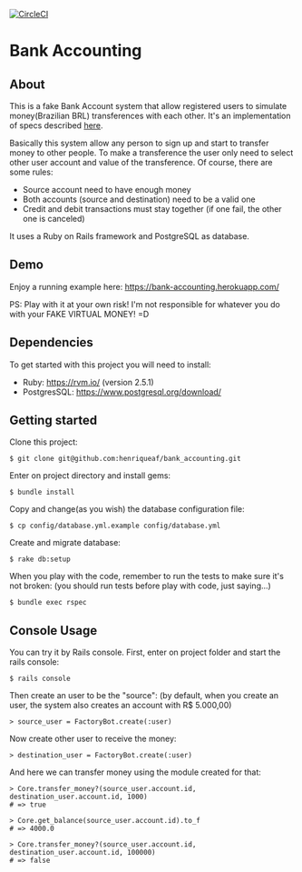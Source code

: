 [![CircleCI](https://circleci.com/gh/henriqueaf/bank_accounting/tree/master.svg?style=svg)](https://circleci.com/gh/henriqueaf/bank_accounting/tree/master)

# Bank Accounting
## About
This is a fake Bank Account system that allow registered users to simulate money(Brazilian BRL) transferences with each other. It's an implementation of specs described [here](https://gist.github.com/bezelga/f4f6c065a454665122b875b1566d5178).

Basically this system allow any person to sign up and start to transfer money to other people. To make a transference the user only need to select other user account and value of the transference. Of course, there are some rules:
* Source account need to have enough money
* Both accounts (source and destination) need to be a valid one
* Credit and debit transactions must stay together (if one fail, the other one is canceled)

It uses a Ruby on Rails framework and PostgreSQL as database.

## Demo
Enjoy a running example here: https://bank-accounting.herokuapp.com/

PS: Play with it at your own risk! I'm not responsible for whatever you do with your FAKE VIRTUAL MONEY! =D

## Dependencies
To get started with this project you will need to install:
* Ruby: https://rvm.io/ (version 2.5.1)
* PostgresSQL: https://www.postgresql.org/download/

## Getting started
Clone this project:
```
$ git clone git@github.com:henriqueaf/bank_accounting.git
```

Enter on project directory and install gems:
```
$ bundle install
```

Copy and change(as you wish) the database configuration file:
```
$ cp config/database.yml.example config/database.yml
```

Create and migrate database:
```
$ rake db:setup
```

When you play with the code, remember to run the tests to make sure it's not broken: (you should run tests before play with code, just saying...)
```
$ bundle exec rspec
```

## Console Usage
You can try it by Rails console. First, enter on project folder and start the rails console:
```
$ rails console
```
Then create an user to be the "source": (by default, when you create an user, the system also creates an account with R$ 5.000,00)
```
> source_user = FactoryBot.create(:user)
```
Now create other user to receive the money:
```
> destination_user = FactoryBot.create(:user)
```
And here we can transfer money using the module created for that:
```
> Core.transfer_money?(source_user.account.id, destination_user.account.id, 1000)
# => true

> Core.get_balance(source_user.account.id).to_f
# => 4000.0

> Core.transfer_money?(source_user.account.id, destination_user.account.id, 100000)
# => false
```
